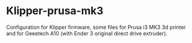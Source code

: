 # Klipper-prusa-mk3

Configuration for Klipper firmware, some files for Prusa i3 MK3 3d printer and for Geeetech A10 (with Ender 3 original direct drive extruder).
